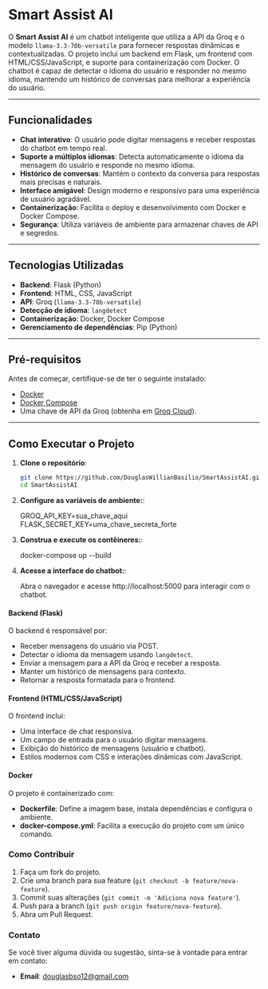 # Smart Assist AI

O **Smart Assist AI** é um chatbot inteligente que utiliza a API da Groq e o modelo `llama-3.3-70b-versatile` para fornecer respostas dinâmicas e contextualizadas. O projeto inclui um backend em Flask, um frontend com HTML/CSS/JavaScript, e suporte para containerização com Docker. O chatbot é capaz de detectar o idioma do usuário e responder no mesmo idioma, mantendo um histórico de conversas para melhorar a experiência do usuário.

---

## Funcionalidades

- **Chat interativo**: O usuário pode digitar mensagens e receber respostas do chatbot em tempo real.
- **Suporte a múltiplos idiomas**: Detecta automaticamente o idioma da mensagem do usuário e responde no mesmo idioma.
- **Histórico de conversas**: Mantém o contexto da conversa para respostas mais precisas e naturais.
- **Interface amigável**: Design moderno e responsivo para uma experiência de usuário agradável.
- **Containerização**: Facilita o deploy e desenvolvimento com Docker e Docker Compose.
- **Segurança**: Utiliza variáveis de ambiente para armazenar chaves de API e segredos.

---

## Tecnologias Utilizadas

- **Backend**: Flask (Python)
- **Frontend**: HTML, CSS, JavaScript
- **API**: Groq (`llama-3.3-70b-versatile`)
- **Detecção de idioma**: `langdetect`
- **Containerização**: Docker, Docker Compose
- **Gerenciamento de dependências**: Pip (Python)

---

## Pré-requisitos

Antes de começar, certifique-se de ter o seguinte instalado:

- [Docker](https://docs.docker.com/get-docker/)
- [Docker Compose](https://docs.docker.com/compose/install/)
- Uma chave de API da Groq (obtenha em [Groq Cloud](https://groq.com/)).

---

## Como Executar o Projeto

1. **Clone o repositório**:

   ```bash
   git clone https://github.com/DouglasWillianBasilio/SmartAssistAI.git
   cd SmartAssistAI

2. **Configure as variáveis de ambiente:**:

    GROQ_API_KEY=sua_chave_aqui
    FLASK_SECRET_KEY=uma_chave_secreta_forte

3. **Construa e execute os contêineres:**:

    docker-compose up --build

4. **Acesse a interface do chatbot:**:

    Abra o navegador e acesse http://localhost:5000 para interagir com o chatbot.



#### Backend (Flask)

O backend é responsável por:

- Receber mensagens do usuário via POST.
- Detectar o idioma da mensagem usando `langdetect`.
- Enviar a mensagem para a API da Groq e receber a resposta.
- Manter um histórico de mensagens para contexto.
- Retornar a resposta formatada para o frontend.

#### Frontend (HTML/CSS/JavaScript)

O frontend inclui:

- Uma interface de chat responsiva.
- Um campo de entrada para o usuário digitar mensagens.
- Exibição do histórico de mensagens (usuário e chatbot).
- Estilos modernos com CSS e interações dinâmicas com JavaScript.

#### Docker

O projeto é containerizado com:

- **Dockerfile**: Define a imagem base, instala dependências e configura o ambiente.
- **docker-compose.yml**: Facilita a execução do projeto com um único comando.

### Como Contribuir

1. Faça um fork do projeto.
2. Crie uma branch para sua feature (`git checkout -b feature/nova-feature`).
3. Commit suas alterações (`git commit -m 'Adiciona nova feature'`).
4. Push para a branch (`git push origin feature/nova-feature`).
5. Abra um Pull Request.

### Contato

Se você tiver alguma dúvida ou sugestão, sinta-se à vontade para entrar em contato:

- **Email**: douglasbso12@gmail.com
